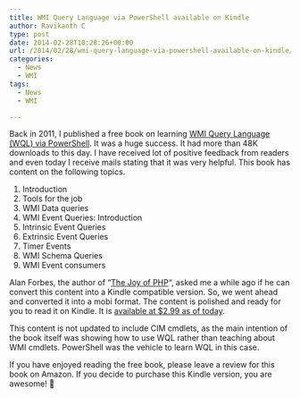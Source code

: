 ```yaml
---
title: WMI Query Language via PowerShell available on Kindle
author: Ravikanth C
type: post
date: 2014-02-28T10:28:26+00:00
url: /2014/02/28/wmi-query-language-via-powershell-available-on-kindle/
categories:
  - News
  - WMI
tags:
  - News
  - WMI

---
```

Back in 2011, I published a free book on learning [WMI Query Language (WQL) via PowerShell][1]. It was a huge success. It had more than 48K downloads to this day. I have received lot of positive feedback from readers and even today I receive mails stating that it was very helpful. This book has content on the following topics.

  1. Introduction
  2. Tools for the job
  3. WMI Data queries
  4. WMI Event Queries: Introduction
  5. Intrinsic Event Queries
  6. Extrinsic Event Queries
  7. Timer Events
  8. WMI Schema Queries
  9. WMI Event consumers

Alan Forbes, the author of &#8220;[The Joy of PHP][2]&#8220;, asked me a while ago if he can convert this content into a Kindle compatible version. So, we went ahead and converted it into a mobi format. The content is polished and ready for you to read it on Kindle. It is [available at $2.99 as of today][3].

This content is not updated to include CIM cmdlets, as the main intention of the book itself was showing how to use WQL rather than teaching about WMI cmdlets. PowerShell was the vehicle to learn WQL in this case.

If you have enjoyed reading the free book, please leave a review for this book on Amazon. If you decide to purchase this Kindle version, you are awesome! 🙂

[1]: https://ravichaganti.com/books/
[2]: http://www.joyofphp.com/
[3]: http://www.amazon.com/dp/B00INC8XSS